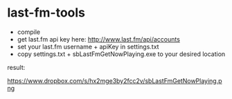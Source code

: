 last-fm-tools
=============

- compile 
- get last.fm api key here: 
http://www.last.fm/api/accounts 
- set your last.fm username + apiKey in settings.txt
- copy settings.txt + sbLastFmGetNowPlaying.exe to your desired location

result:

https://www.dropbox.com/s/hx2mge3by2fcc2v/sbLastFmGetNowPlaying.png

